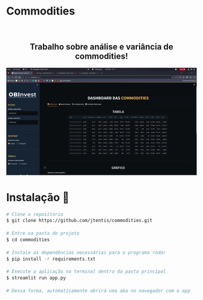 # Commodities

<div class="stats" align="center">

</br>

## Trabalho sobre análise e variância de commodities!

![](/imagens/conclusaoPt2.gif) 

</div class="stats" align="center">
  

# Instalação 🚀

```bash
# Clone o repositório
$ git clone https://github.com/jtentis/commodities.git

# Entre na pasta do projeto
$ cd commodities

# Instale as dependências necessárias para o programa rodar
$ pip install -r requirements.txt

# Execute a aplicação no terminal dentro da pasta principal
$ streamlit run app.py

# Dessa forma, automaticamente abrirá uma aba no navegador com o app

```